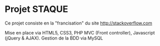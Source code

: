 # Projet STAQUE #

Ce projet consiste en la "francisation" du site http://stackoverflow.com

Mise en place via HTML5, CSS3, PHP MVC (Front controller), Javascript (jQuery & AJAX).
Gestion de la BDD via MySQL